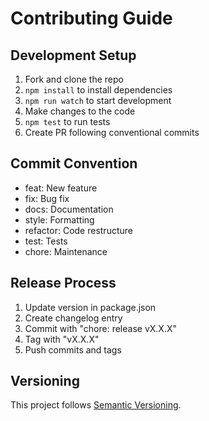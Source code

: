 # Contributing Guide

## Development Setup
1. Fork and clone the repo
2. `npm install` to install dependencies
3. `npm run watch` to start development
4. Make changes to the code
5. `npm test` to run tests
6. Create PR following conventional commits

## Commit Convention
- feat: New feature
- fix: Bug fix
- docs: Documentation
- style: Formatting
- refactor: Code restructure
- test: Tests
- chore: Maintenance

## Release Process
1. Update version in package.json
2. Create changelog entry
3. Commit with "chore: release vX.X.X"
4. Tag with "vX.X.X"
5. Push commits and tags

## Versioning
This project follows [Semantic Versioning](https://semver.org/spec/v2.0.0.html).
